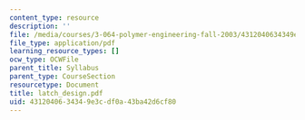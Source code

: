 ```yaml
---
content_type: resource
description: ''
file: /media/courses/3-064-polymer-engineering-fall-2003/4312040634349e3cdf0a43ba42d6cf80_latch_design.pdf
file_type: application/pdf
learning_resource_types: []
ocw_type: OCWFile
parent_title: Syllabus
parent_type: CourseSection
resourcetype: Document
title: latch_design.pdf
uid: 43120406-3434-9e3c-df0a-43ba42d6cf80
---
```

